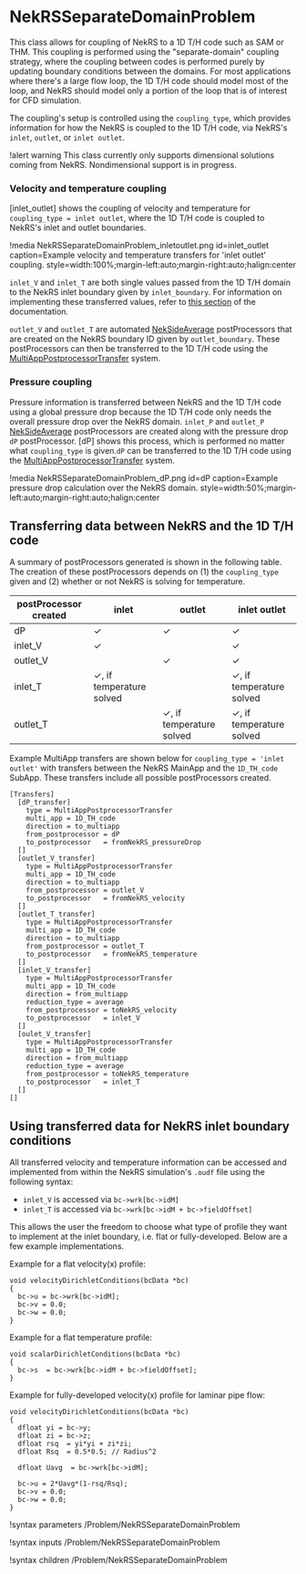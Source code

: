 # NekRSSeparateDomainProblem

This class allows for coupling of NekRS to a 1D T/H code such as SAM or THM. This coupling is performed using the "separate-domain" coupling strategy, where the coupling between codes is performed purely by
updating boundary conditions between the domains. For most applications where there's a large flow loop, the 1D T/H code should model most of the loop, and NekRS should model only a portion of the loop that is of interest for CFD simulation.

The coupling's setup is controlled using the `coupling_type`, which provides information for how the NekRS is coupled to the 1D T/H code, via NekRS's `inlet`, `outlet`, or `inlet outlet`.

!alert warning
This class currently only supports dimensional solutions coming from NekRS. Nondimensional support is in progress.

### Velocity and temperature coupling

[inlet_outlet] shows the coupling of velocity and temperature for `coupling_type = inlet outlet`, where the 1D T/H code is coupled to NekRS's inlet and outlet boundaries.

!media NekRSSeparateDomainProblem_inletoutlet.png
  id=inlet_outlet
  caption=Example velocity and temperature transfers for 'inlet outlet' coupling.
  style=width:100%;margin-left:auto;margin-right:auto;halign:center

`inlet_V` and `inlet_T` are both single values passed from the 1D T/H domain to the NekRS inlet boundary given by `inlet_boundary`. For information on implementing these transferred values, refer to [this section](#using-transferred-data-to-inform-nekrs-inlet-boundary-conditions) of the documentation.

`outlet_V` and `outlet_T` are automated [NekSideAverage](/postprocessors/NekSideAverage.md) postProcessors that are created on the NekRS boundary ID given by `outlet_boundary`.
These postProcessors can then be transferred to the 1D T/H code using the [MultiAppPostprocessorTransfer](https://mooseframework.inl.gov/source/transfers/MultiAppPostprocessorTransfer.html)
system.

### Pressure coupling

Pressure information is transferred between NekRS and the 1D T/H code using a global pressure drop because the 1D T/H code only needs the overall pressure drop over the NekRS domain.
`inlet_P` and `outlet_P` [NekSideAverage](/postprocessors/NekSideAverage.md) postProcessors are created along with the pressure drop `dP` postProcessor.
[dP] shows this process, which is performed no matter what `coupling_type` is given.`dP` can be transferred to the 1D T/H code using the [MultiAppPostprocessorTransfer](https://mooseframework.inl.gov/source/transfers/MultiAppPostprocessorTransfer.html) system.


!media NekRSSeparateDomainProblem_dP.png
  id=dP
  caption=Example pressure drop calculation over the NekRS domain.
  style=width:50%;margin-left:auto;margin-right:auto;halign:center

## Transferring data between NekRS and the 1D T/H code

A summary of postProcessors generated is shown in the following table. The creation of these postProcessors depends on (1) the `coupling_type` given and (2) whether or not NekRS is solving for temperature.

| postProcessor created | inlet | outlet | inlet outlet |
| - | - | - | - |
| dP | $\checkmark$ | $\checkmark$ | $\checkmark$ |
| inlet_V | $\checkmark$ | &nbsp; | $\checkmark$ |
| outlet_V | &nbsp; | $\checkmark$ | $\checkmark$ |
| inlet_T | $\checkmark$, if temperature solved | &nbsp; | $\checkmark$, if temperature solved |
| outlet_T | &nbsp; | $\checkmark$, if temperature solved | $\checkmark$, if temperature solved |


Example MultiApp transfers are shown below for `coupling_type = 'inlet outlet'` with transfers between the NekRS MainApp and the `1D_TH_code` SubApp. These transfers include all possible postProcessors created.

```
[Transfers]
  [dP_transfer]
    type = MultiAppPostprocessorTransfer
    multi_app = 1D_TH_code
    direction = to_multiapp
    from_postprocessor = dP
    to_postprocessor   = fromNekRS_pressureDrop
  []
  [outlet_V_transfer]
    type = MultiAppPostprocessorTransfer
    multi_app = 1D_TH_code
    direction = to_multiapp
    from_postprocessor = outlet_V
    to_postprocessor   = fromNekRS_velocity
  []
  [outlet_T_transfer]
    type = MultiAppPostprocessorTransfer
    multi_app = 1D_TH_code
    direction = to_multiapp
    from_postprocessor = outlet_T
    to_postprocessor   = fromNekRS_temperature
  []
  [inlet_V_transfer]
    type = MultiAppPostprocessorTransfer
    multi_app = 1D_TH_code
    direction = from_multiapp
    reduction_type = average
    from_postprocessor = toNekRS_velocity
    to_postprocessor   = inlet_V
  []
  [oulet_V_transfer]
    type = MultiAppPostprocessorTransfer
    multi_app = 1D_TH_code
    direction = from_multiapp
    reduction_type = average
    from_postprocessor = toNekRS_temperature
    to_postprocessor   = inlet_T
  []
[]
```

## Using transferred data for NekRS inlet boundary conditions

All transferred velocity and temperature information can be accessed and implemented from within the NekRS simulation's `.oudf` file using the following syntax:

- `inlet_V` is accessed via `bc->wrk[bc->idM]`
- `inlet_T` is accessed via `bc->wrk[bc->idM + bc->fieldOffset]`

This allows the user the freedom to choose what type of profile they want to implement at the inlet boundary, i.e. flat or fully-developed. Below are a few example implementations.

Example for a flat velocity(x) profile:

```
void velocityDirichletConditions(bcData *bc)
{
  bc->u = bc->wrk[bc->idM];
  bc->v = 0.0;
  bc->w = 0.0;
}
```

Example for a flat temperature profile:

```
void scalarDirichletConditions(bcData *bc)
{
  bc->s  = bc->wrk[bc->idM + bc->fieldOffset];
}
```

Example for fully-developed velocity(x) profile for laminar pipe flow:

```
void velocityDirichletConditions(bcData *bc)
{
  dfloat yi = bc->y;
  dfloat zi = bc->z;
  dfloat rsq  = yi*yi + zi*zi;
  dfloat Rsq  = 0.5*0.5; // Radius^2

  dfloat Uavg  = bc->wrk[bc->idM];

  bc->u = 2*Uavg*(1-rsq/Rsq);
  bc->v = 0.0;
  bc->w = 0.0;
}
```

!syntax parameters /Problem/NekRSSeparateDomainProblem

!syntax inputs /Problem/NekRSSeparateDomainProblem

!syntax children /Problem/NekRSSeparateDomainProblem

